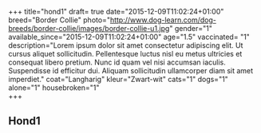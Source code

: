 +++
title="hond1"
draft= true
date="2015-12-09T11:02:24+01:00"
breed="Border Collie"
photo="http://www.dog-learn.com/dog-breeds/border-collie/images/border-collie-u1.jpg"
gender="1"
available_since="2015-12-09T11:02:24+01:00"
age="1.5"
vaccinated= "1"
description="Lorem ipsum dolor sit amet consectetur adipiscing elit. Ut cursus aliquet sollicitudin. Pellentesque luctus nisl eu metus ultricies et consequat libero pretium. Nunc id quam vel nisi accumsan iaculis. Suspendisse id efficitur dui. Aliquam sollicitudin ullamcorper diam sit amet imperdiet."
coat="Langharig"
kleur="Zwart-wit"
cats="1"
dogs="1"
alone="1"
housebroken="1"   
+++

## Hond1